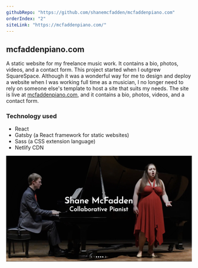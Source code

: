 ```yaml
---
githubRepo: "https://github.com/shanemcfadden/mcfaddenpiano.com"
orderIndex: "2"
siteLink: "https://mcfaddenpiano.com/"
---
```


## mcfaddenpiano.com

A static website for my freelance music work. It contains a bio, photos, videos, and a contact form.
This project started when I outgrew SquareSpace. Although it was a wonderful way for me to design and deploy a website when I was working full time as a musician, I no longer need to rely on someone else's template to host a site that suits my needs. The site is live at [mcfaddenpiano.com](https://mcfaddenpiano.com), and it contains a bio, photos, videos, and a contact form.

### Technology used

- React
- Gatsby (a React framework for static websites)
- Sass (a CSS extension language)
- Netlify CDN

[![mcfaddenpiano.com screenshot](../../images/mcfaddenpianoScreenshot.jpg)](https://mcfaddenpiano.com)

